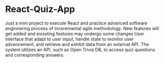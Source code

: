 # React-Quiz-App
Just a mini project to execute React and practice advanced software enginnering process of inceremental agile methodology.
New features will get added and exissting features may undergo some changes
User interface that adapt to user input, handle state to monitor user advancement, and retrieve and exhibit data from an
external API.
The system utilizes an API, such as Open Trivia DB, to access quiz questions and corresponding answers.
